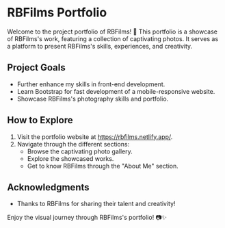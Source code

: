 # RBFilms Portfolio

Welcome to the project portfolio of RBFilms! 📸 This portfolio is a showcase of RBFilms's work, featuring a collection of captivating photos. It serves as a platform to present RBFilms's skills, experiences, and creativity.

## Project Goals

- Further enhance my skills in front-end development.
- Learn Bootstrap for fast development of a mobile-responsive website.
- Showcase RBFilms's photography skills and portfolio.

## How to Explore

1. Visit the portfolio website at https://rbfilms.netlify.app/.
2. Navigate through the different sections:
   - Browse the captivating photo gallery.
   - Explore the showcased works.
   - Get to know RBFilms through the "About Me" section.

## Acknowledgments

- Thanks to RBFilms for sharing their talent and creativity!

Enjoy the visual journey through RBFilms's portfolio! 📷✨

